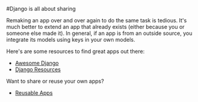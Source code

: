 #Django is all about sharing

Remaking an app over and over again to do the same task is tedious. It's much better to extend an app that already exists (either because you or someone else made it). In general, if an app is from an outside source, you integrate its models using keys in your own models.

Here's are some resources to find great apps out there:

+ [Awesome Django](https://gitlab.com/rosarior/awesome-django)
+ [Django Resources](https://code.djangoproject.com/wiki/DjangoResources)

Want to share or reuse your own apps?

+ [Reusable Apps](https://docs.djangoproject.com/en/1.9/intro/reusable-apps/)
